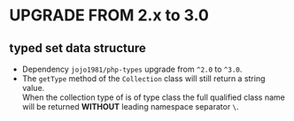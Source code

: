 UPGRADE FROM 2.x to 3.0
=======================

typed set data structure
-----------------

- Dependency `jojo1981/php-types` upgrade from `^2.0` to `^3.0`.
- The `getType` method of the `Collection` class will still return a string value.  
  When the collection type of is of type class the full qualified class name will be returned **WITHOUT** leading namespace separator `\`.
